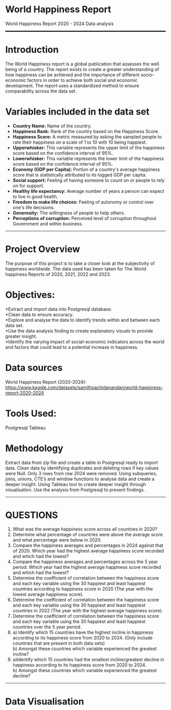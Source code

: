 # World Happiness Report
World Happiness Report 2020 - 2024 Data analysis

<hr style="border: 1px solid black;">

# **Introduction**

The World Happiness report is a global publication that assesses the well being of a country. The report exists to create a greater understanding of how happiness can be achieved and the importance of different socio-economic factors in order to achieve both social and economic development. The report uses a standardized method to ensure comparability across the data set.

# **Variables included in the data set**  
* **Country Name:** Name of the country.  
* **Happiness Rank:** Rank of the country based on the Happiness Score.  
* **Happiness Score:** A metric measured by asking the sampled people to rate their happiness on a scale of 1 to 10 with 10 being happiest.  
* **Upperwhisker:** This variable represents the upper limit of the happiness score based on the confidence interval of 95%.  
* **Lowerwhisker:** This variable represents the lower limit of the happiness score based on the confidence interval of 95%.  
* **Economy (GDP per Capita):** Portion of a country's average happiness score that is statistically attributed to its logged GDP per capita.  
* **Social support:** Feeling of having someone to count on or people to rely on for support.  
* **Healthy life expectancy:** Average number of years a person can expect to live in good health.  
* **Freedom to make life choices:** Feeling of autonomy or control over one's life decisions.  
* **Generosity:** The willingness of people to help others.  
* **Perceptions of corruption:** Perceived level of corruption throughout Government and within business.  

___
# **Project Overview**  
The purpose of this project is to take a closer look at the subjectivity of happiness worldwide. The data used has been taken for The World happiness Reports of 2020, 2021, 2022 and 2023.  


# **Objectives:**  
*Extract and import data into Postgresql database.  
*Clean data to ensure accuracy.  
*Explore and analyse the data to identify trends within and between each data set.  
*Use the data analysis finding to create explanatory visuals to provide greater insight.  
*Identify the varying impact of social-economic indicators across the world and factors that could lead to a potential increase in happiness.    

# **Data sources**  
World Happiness Report (2020-2024):
https://www.kaggle.com/datasets/samithsachidanandan/world-happiness-report-2020-2024


# **Tools Used:**  
Postgresql
Tableau


# **Methodology**
Extract data from zip file and create a table in Postgresql ready to import data.
Clean data by identifying duplicates and deleting rows if key values were Null. Only 3 rows from row 2024 were removed.
Using subqueries, joins, unions, CTE’s and window functions to analyse data and create a deeper insight.
Using Tableau tool to create deeper insight through visualisation.
Use the analysis from Postgresql to present findings .

___

# **QUESTIONS**

1) What was the average happiness score across all countries in 2020?  
2) Determine what percentage of countries were above the average score and what percentage were below in 2020.  
3) Compare the happiness averages and percentages in 2024 against that of 2020.  Which year had the highest average happiness score recorded and which had the lowest?  
4) Compare the happiness averages and percentages across the 5 year period.  Which year had the highest average happiness score recorded and which had the lowest?  
5) Determine the coefficient of correlation between the happiness score and each key variable using the 30 happiest and least happiest countries according to happiness score in 2020 (The year with the lowest average happiness score).    
6) Determine the coefficient of correlation between the happiness score and each key variable using the 30 happiest and least happiest countries in 2022 (The year with the highest average happiness score).   
7) Determine the coefficient of correlation between the happiness score and each key variable using the 30 happiest and least happiest countries over the 5 year period.   
8) a) Identify which 15 countries have the highest incline in happiness according to its happiness score from 2020 to 2024. (Only include countries that are present in both data sets)  
b) Amongst these countries which variable experienced the greatest incline?    
9) a)Identify which 15 countries had the smallest incline/greatest decline in happiness according to its happiness score from 2020 to 2024.  
b) Amongst these countries which variable experienced the greatest decline?  

___

# **Data Visualisation**

